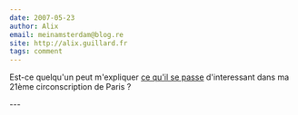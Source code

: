 ```yaml
---
date: 2007-05-23
author: Alix
email: meinamsterdam@blog.re
site: http://alix.guillard.fr
tags: comment
---
```


<p>Est-ce quelqu'un peut m'expliquer <a href="http://www.liberation.fr/actualite/politiques/192771.FR.php">ce qu'il se passe</a> d'interessant dans ma 21ème circonscription de Paris ?</p>
---